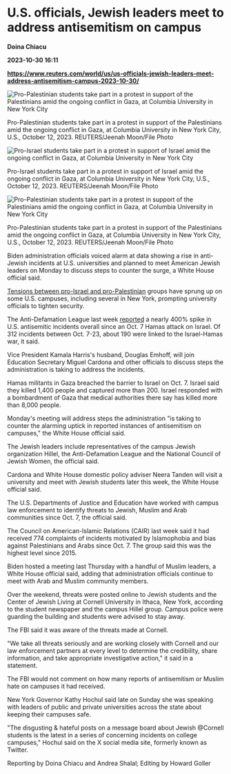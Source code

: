 # U.S. officials, Jewish leaders meet to address antisemitism on campus
**Doina Chiacu**

**2023-10-30 16:11**

**https://www.reuters.com/world/us/us-officials-jewish-leaders-meet-address-antisemitism-campus-2023-10-30/**

![Pro-Palestinian students take part in a protest in support of the Palestinians amid the ongoing conflict in Gaza, at Columbia University in New York City](https://www.reuters.com/resizer/6_jDNRcXUtrmykznxrkmPIcu5-Y=/1920x0/filters:quality(80)/cloudfront-us-east-2.images.arcpublishing.com/reuters/RULXZD3BMJIJPOYTHVJ2YOHDWA.jpg)

Pro-Palestinian students take part in a protest in support of the Palestinians amid the ongoing conflict in Gaza, at Columbia University in New York City, U.S., October 12, 2023. REUTERS/Jeenah Moon/File Photo

![Pro-Israel students take part in a protest in support of Israel amid the ongoing conflict in Gaza, at Columbia University in New York City](https://www.reuters.com/resizer/OArz4e69MTAkvS8tzTz_OIqGQM8=/1920x0/filters:quality(80)/cloudfront-us-east-2.images.arcpublishing.com/reuters/4NVKDN6775OADFIKOXRVTQFC2A.jpg)

Pro-Israel students take part in a protest in support of Israel amid the ongoing conflict in Gaza, at Columbia University in New York City, U.S., October 12, 2023. REUTERS/Jeenah Moon/File Photo

![Pro-Palestinian students take part in a protest in support of the Palestinians amid the ongoing conflict in Gaza, at Columbia University in New York City](https://www.reuters.com/resizer/gv0yboOq3aqxVFYqtE4ifk6ww5o=/1920x0/filters:quality(80)/cloudfront-us-east-2.images.arcpublishing.com/reuters/MWMZ53CAWNMSBJJ3KMXB4QXUAE.jpg)

Pro-Palestinian students take part in a protest in support of the Palestinians amid the ongoing conflict in Gaza, at Columbia University in New York City, U.S., October 12, 2023. REUTERS/Jeenah Moon/File Photo

Biden administration officials voiced alarm at data showing a rise in anti-Jewish incidents at U.S. universities and planned to meet American Jewish leaders on Monday to discuss steps to counter the surge, a White House official said.

[Tensions between pro-Israel and pro-Palestinian](https://www.reuters.com/world/us/us-colleges-become-flashpoints-protests-both-sides-israel-hamas-war-2023-10-13/) groups have sprung up on some U.S. campuses, including several in New York, prompting university officials to tighten security.

The Anti-Defamation League last week [reported](https://www.reuters.com/world/us/us-antisemitic-incidents-up-about-400-since-israel-hamas-war-began-report-says-2023-10-25/) a nearly 400% spike in U.S. antisemitic incidents overall since an Oct. 7 Hamas attack on Israel. Of 312 incidents between Oct. 7-23, about 190 were linked to the Israel-Hamas war, it said.

Vice President Kamala Harris's husband, Douglas Emhoff, will join Education Secretary Miguel Cardona and other officials to discuss steps the administration is taking to address the incidents.

Hamas militants in Gaza breached the barrier to Israel on Oct. 7. Israel said they killed 1,400 people and captured more than 200. Israel responded with a bombardment of Gaza that medical authorities there say has killed more than 8,000 people.

Monday's meeting will address steps the administration "is taking to counter the alarming uptick in reported instances of antisemitism on campuses," the White House official said.

The Jewish leaders include representatives of the campus Jewish organization Hillel, the Anti-Defamation League and the National Council of Jewish Women, the official said.

Cardona and White House domestic policy adviser Neera Tanden will visit a university and meet with Jewish students later this week, the White House official said.

The U.S. Departments of Justice and Education have worked with campus law enforcement to identify threats to Jewish, Muslim and Arab communities since Oct. 7, the official said.

The Council on American-Islamic Relations (CAIR) last week said it had received 774 complaints of incidents motivated by Islamophobia and bias against Palestinians and Arabs since Oct. 7. The group said this was the highest level since 2015.

Biden hosted a meeting last Thursday with a handful of Muslim leaders, a White House official said, adding that administration officials continue to meet with Arab and Muslim community members.

Over the weekend, threats were posted online to Jewish students and the Center of Jewish Living at Cornell University in Ithaca, New York, according to the student newspaper and the campus Hillel group. Campus police were guarding the building and students were advised to stay away.

The FBI said it was aware of the threats made at Cornell.

"We take all threats seriously and are working closely with Cornell and our law enforcement partners at every level to determine the credibility, share information, and take appropriate investigative action," it said in a statement.

The FBI would not comment on how many reports of antisemitism or Muslim hate on campuses it had received.

New York Governor Kathy Hochul said late on Sunday she was speaking with leaders of public and private universities across the state about keeping their campuses safe.

"The disgusting & hateful posts on a message board about Jewish @Cornell students is the latest in a series of concerning incidents on college campuses," Hochul said on the X social media site, formerly known as Twitter.

Reporting by Doina Chiacu and Andrea Shalal; Editing by Howard Goller